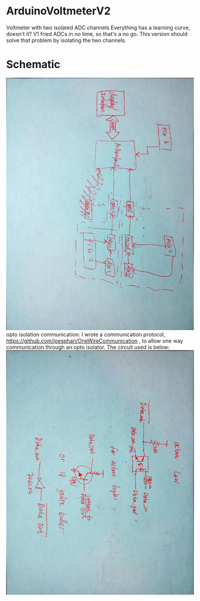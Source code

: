 # ArduinoVoltmeterV2
Voltmeter with two isolated ADC channels
Everything has a learning curve, doesn't it? V1 fried ADCs in no time, so that's a no go. This version should solve that problem by isolating the two channels.
# Schematic
![schema](./gh/schematic.jpg)
opto isolation communication:
I wrote a communication protocol, https://github.com/joesphan/OneWireCommunication , to allow one way communication through an opto isolator. The circuit used is below:
![opto](./gh/opto.jpg)
